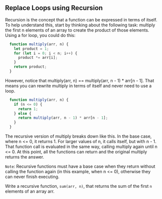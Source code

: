 ## Replace Loops using Recursion

Recursion is the concept that a function can be expressed in terms of itself. To help understand this, start by thinking about the following task: multiply the first n elements of an array to create the product of those elements. Using a for loop, you could do this:

```javascript
  function multiply(arr, n) {
    let product = 1;
    for (let i = 0; i < n; i++) {
      product *= arr[i];
    }
    return product;
  }
```


However, notice that multiply(arr, n) == multiply(arr, n - 1) * arr[n - 1]. That means you can rewrite multiply in terms of itself and never need to use a loop.
```javascript
  function multiply(arr, n) {
    if (n <= 0) {
      return 1;
    } else {
      return multiply(arr, n - 1) * arr[n - 1];
    }
  }

```
The recursive version of multiply breaks down like this. In the base case, where n <= 0, it returns 1. For larger values of n, it calls itself, but with n - 1. That function call is evaluated in the same way, calling multiply again until n <= 0. At this point, all the functions can return and the original multiply returns the answer.

`Note`: Recursive functions must have a base case when they return without calling the function again (in this example, when n <= 0), otherwise they can never finish executing.

Write a recursive function, `sum(arr, n)`, that returns the sum of the first `n` elements of an array arr.